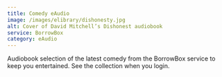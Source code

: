 ```yaml
---
title: Comedy eAudio
image: /images/elibrary/dishonesty.jpg
alt: Cover of David Mitchell’s Dishonest audiobook
service: BorrowBox
category: eAudio
---
```


Audiobook selection of the latest comedy from the BorrowBox service to keep you entertained. See the collection when you login.
